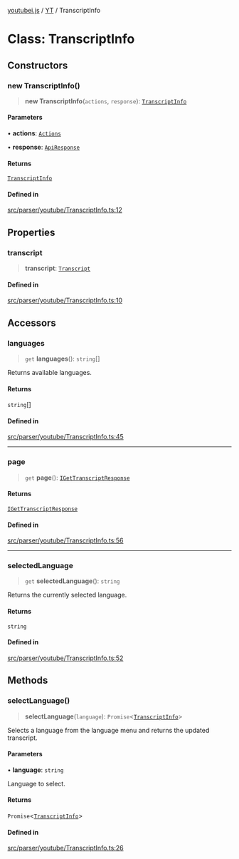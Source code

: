 [youtubei.js](../../../README.md) / [YT](../README.md) / TranscriptInfo

# Class: TranscriptInfo

## Constructors

### new TranscriptInfo()

> **new TranscriptInfo**(`actions`, `response`): [`TranscriptInfo`](TranscriptInfo.md)

#### Parameters

• **actions**: [`Actions`](../../../classes/Actions.md)

• **response**: [`ApiResponse`](../../../interfaces/ApiResponse.md)

#### Returns

[`TranscriptInfo`](TranscriptInfo.md)

#### Defined in

[src/parser/youtube/TranscriptInfo.ts:12](https://github.com/LuanRT/YouTube.js/blob/eb21af33db708f0355f4fb15881f5d4fabc7b06c/src/parser/youtube/TranscriptInfo.ts#L12)

## Properties

### transcript

> **transcript**: [`Transcript`](../../YTNodes/classes/Transcript.md)

#### Defined in

[src/parser/youtube/TranscriptInfo.ts:10](https://github.com/LuanRT/YouTube.js/blob/eb21af33db708f0355f4fb15881f5d4fabc7b06c/src/parser/youtube/TranscriptInfo.ts#L10)

## Accessors

### languages

> `get` **languages**(): `string`[]

Returns available languages.

#### Returns

`string`[]

#### Defined in

[src/parser/youtube/TranscriptInfo.ts:45](https://github.com/LuanRT/YouTube.js/blob/eb21af33db708f0355f4fb15881f5d4fabc7b06c/src/parser/youtube/TranscriptInfo.ts#L45)

***

### page

> `get` **page**(): [`IGetTranscriptResponse`](../../APIResponseTypes/type-aliases/IGetTranscriptResponse.md)

#### Returns

[`IGetTranscriptResponse`](../../APIResponseTypes/type-aliases/IGetTranscriptResponse.md)

#### Defined in

[src/parser/youtube/TranscriptInfo.ts:56](https://github.com/LuanRT/YouTube.js/blob/eb21af33db708f0355f4fb15881f5d4fabc7b06c/src/parser/youtube/TranscriptInfo.ts#L56)

***

### selectedLanguage

> `get` **selectedLanguage**(): `string`

Returns the currently selected language.

#### Returns

`string`

#### Defined in

[src/parser/youtube/TranscriptInfo.ts:52](https://github.com/LuanRT/YouTube.js/blob/eb21af33db708f0355f4fb15881f5d4fabc7b06c/src/parser/youtube/TranscriptInfo.ts#L52)

## Methods

### selectLanguage()

> **selectLanguage**(`language`): `Promise`\<[`TranscriptInfo`](TranscriptInfo.md)\>

Selects a language from the language menu and returns the updated transcript.

#### Parameters

• **language**: `string`

Language to select.

#### Returns

`Promise`\<[`TranscriptInfo`](TranscriptInfo.md)\>

#### Defined in

[src/parser/youtube/TranscriptInfo.ts:26](https://github.com/LuanRT/YouTube.js/blob/eb21af33db708f0355f4fb15881f5d4fabc7b06c/src/parser/youtube/TranscriptInfo.ts#L26)
